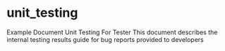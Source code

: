 # unit_testing
Example Document Unit Testing For Tester
This document describes the internal testing results guide for bug reports provided to developers
